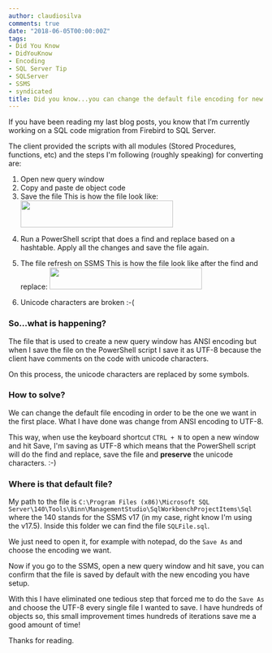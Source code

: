 ```yaml
---
author: claudiosilva
comments: true
date: "2018-06-05T00:00:00Z"
tags:
- Did You Know
- DidYouKnow
- Encoding
- SQL Server Tip
- SQLServer
- SSMS
- syndicated
title: Did you know...you can change the default file encoding for new query on SSMS?
---
```

If you have been reading my last blog posts, you know that I’m currently working on a SQL code migration from Firebird to SQL Server.

The client provided the scripts with all modules (Stored Procedures, functions, etc) and the steps I'm following (roughly speaking) for converting are:

<ol>
<li>Open new query window</li>
<li>Copy and paste de object code</li>
<li>Save the file
This is how the file look like:
<img src="https://claudioessilva.github.io/img/2018/06/savedwithdefaultencoding_ansi1.png?w=300" alt="" width="300" height="53" class="aligncenter size-medium wp-image-1458" /></p></li>
<li><p>Run a PowerShell script that does a find and replace based on a hashtable. Apply all the changes and save the file again.</p></li>
<li><p>The file refresh on SSMS
This is how the file look like after the find and replace:
<img src="https://claudioessilva.github.io/img/2018/06/afterfindreplacepowershellandsaveasutf81.png?w=300" alt="" width="300" height="43" class="aligncenter size-medium wp-image-1457" /></p></li>
<li><p>Unicode characters are broken :-(</p></li>
</ol>

<h3>So...what is happening?</h3>

<p>The file that is used to create a new query window has ANSI encoding but when I save the file on the PowerShell script I save it as UTF-8 because the client have comments on the code with unicode characters.

On this process, the unicode characters are replaced by some symbols.

<h3>How to solve?</h3>

We can change the default file encoding in order to be the one we want in the first place. What I have done was change from ANSI encoding to UTF-8.

This way, when use the keyboard shortcut `CTRL + N` to open a new window and hit Save, I'm saving as UTF-8 which means that the PowerShell script will do the find and replace, save the file and <strong>preserve</strong> the unicode characters. :-)

<h3>Where is that default file?</h3>

My path to the file is `C:\Program Files (x86)\Microsoft SQL Server\140\Tools\Binn\ManagementStudio\SqlWorkbenchProjectItems\Sql` where the 140 stands for the SSMS v17 (in my case, right know I'm using the v17.5).
Inside this folder we can find the file `SQLFile.sql`.

We just need to open it, for example with notepad, do the `Save As` and choose the encoding we want.

Now if you go to the SSMS, open a new query window and hit save, you can confirm that the file is saved by default with the new encoding you have setup.

With this I have eliminated one tedious step that forced me to do the `Save As` and choose the UTF-8 every single file I wanted to save. I have hundreds of objects so, this small improvement times hundreds of iterations save me a good amount of time!

Thanks for reading.
